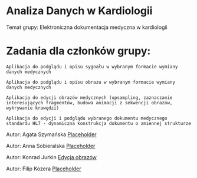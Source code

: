 # Analiza Danych w Kardiologii
Temat grupy: Elektroniczna dokumentacja medyczna w kardiologii 

# Zadania dla członków grupy:
    Aplikacja do podglądu i opisu sygnału w wybranym formacie wymiany danych medycznych

    Aplikacja do podglądu i opisu obrazu w wybranym formacie wymiany danych medycznych

    Aplikacja do edycji obrazów medycznych (upsampling, zaznaczanie interesujących fragmentów, budowa animacji z sekwencji obrazów, wykrywanie krawędzi)

    Aplikacja do edycji i podglądu wybranego dokumentu medycznego standardu HL7 - dynamiczna konstrukcja dokumentu o zmiennej strukturze

    
Autor: Agata Szymańska
[Placeholder](https://github.com/Konraods/ADK)

Autor: Anna Sobieralska
[Placeholder](https://github.com/Konraods/ADK)

Autor: Konrad Jurkin
[Edycja obrazów](https://github.com/Konraods/ADK/tree/Konrad)

Autor: Filip Kozera
[Placeholder](https://github.com/Konraods/ADK/tree/Filip)
